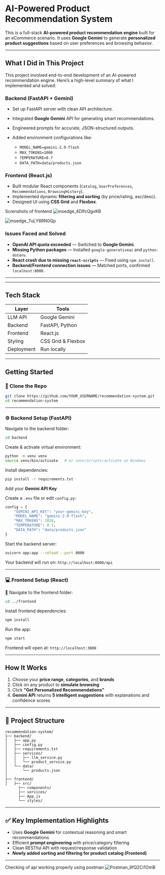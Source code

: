 #  AI-Powered Product Recommendation System

This is a full-stack **AI-powered product recommendation engine** built for an eCommerce scenario. It uses **Google Gemini** to generate **personalized product suggestions** based on user preferences and browsing behavior.

---

## What I Did in This Project

This project involved end-to-end development of an AI-powered recommendation engine. Here’s a high-level summary of what I implemented and solved:

###  Backend (FastAPI + Gemini)

* Set up FastAPI server with clean API architecture.
* Integrated **Google Gemini** API for generating smart recommendations.
* Engineered prompts for accurate, JSON-structured outputs.
* Added environment configurations like:

  * `MODEL_NAME=gemini-2.0-flash`
  * `MAX_TOKENS=1000`
  * `TEMPERATURE=0.7`
  * `DATA_PATH=data/products.json`

###  Frontend (React.js)

* Built modular React components (`Catalog`, `UserPreferences`, `Recommendations`, `BrowsingHistory`).
* Implemented dynamic **filtering and sorting** (by price/rating, asc/desc).
* Designed UI using **CSS Grid** and **Flexbox**.

Screnshots of frontend
![msedge_4DIfcQgvKB](https://github.com/user-attachments/assets/2a820a40-14b3-4694-b636-01296395b079)


![msedge_7uLY6RN0Qp](https://github.com/user-attachments/assets/bd840da9-cd79-4da1-aba0-7c1ed228b117)


###  Issues Faced and Solved

* **OpenAI API quota exceeded** — Switched to **Google Gemini**.
* **Missing Python packages** — Installed `google-generativeai` and `python-dotenv`.
* **React crash due to missing `react-scripts`** — Fixed using `npm install`.
* **Backend/Frontend connection issues** — Matched ports, confirmed `localhost:8000`.

---



---

##  Tech Stack

| Layer      | Tools              |
| ---------- | ------------------ |
| LLM API    | Google Gemini      |
| Backend    | FastAPI, Python    |
| Frontend   | React.js           |
| Styling    | CSS Grid & Flexbox |
| Deployment | Run locally        |

---

## Getting Started

### 📁 Clone the Repo

```bash
git clone https://github.com/YOUR_USERNAME/recommendation-system.git
cd recommendation-system
```

---

### ⚙️ Backend Setup (FastAPI)

 Navigate to the backend folder:

```bash
cd backend
```

 Create & activate virtual environment:

```bash
python -m venv venv
source venv/bin/activate   # or venv\Scripts\activate on Windows
```

 Install dependencies:

```bash
pip install -r requirements.txt
```

 Add your **Gemini API Key**

Create a `.env` file or edit `config.py`:

```python
config = {
    "GEMINI_API_KEY": "your-gemini-key",
    "MODEL_NAME": "gemini-2.0-flash",
    "MAX_TOKENS": 1024,
    "TEMPERATURE": 0.7,
    "DATA_PATH": "data/products.json"
}
```

 Start the backend server:

```bash
uvicorn app:app --reload --port 8000
```

 Your backend will run on: `http://localhost:8000/api`

---

### 💻 Frontend Setup (React)

📍 Navigate to the frontend folder:

```bash
cd ../frontend
```

 Install frontend dependencies:

```bash
npm install
```

 Run the app:

```bash
npm start
```

 Frontend will open at: `http://localhost:3000`

---

##  How It Works

1. Choose your **price range**, **categories**, and **brands**
2. Click on any product to **simulate browsing**
3. Click **"Get Personalized Recommendations"**
4. **Gemini API** returns **5 intelligent suggestions** with explanations and confidence scores

---

## 📂 Project Structure

```
recommendation-system/
├── backend/
│   ├── app.py
│   ├── config.py
│   ├── requirements.txt
│   ├── services/
│   │   ├── llm_service.py
│   │   └── product_service.py
│   └── data/
│       └── products.json
│
├── frontend/
│   ├── src/
      ├── components/
      ├── services/
      ├── App.js
      └── styles/

```

---

## ✅ Key Implementation Highlights

* Uses **Google Gemini** for contextual reasoning and smart recommendations
* Efficient **prompt engineering** with price/category filtering
* Clean RESTful API with request/response validation
*  **Newly added sorting and filtering for product catalog (Frontend)**

---

Checking of api working properly using postman
![Postman_9fQ2Ci1OmB](https://github.com/user-attachments/assets/99d437bb-2fae-4695-8166-b177dbc77ff1)






